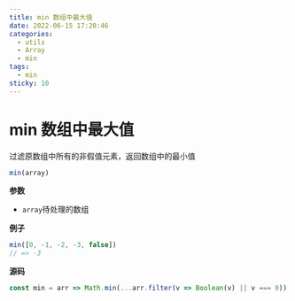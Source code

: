 ```yaml
---
title: min 数组中最大值
date: 2022-06-15 17:20:46
categories: 
  - utils
  - Array
  - min
tags: 
  - min
sticky: 10
---
```


# min 数组中最大值

过滤原数组中所有的非假值元素，返回数组中的最小值

```js
min(array)
```

**参数**

- `array`待处理的数组

**例子**

```js
min([0, -1, -2, -3, false])
// => -3
```

**源码**

```js
const min = arr => Math.min(...arr.filter(v => Boolean(v) || v === 0))
```
